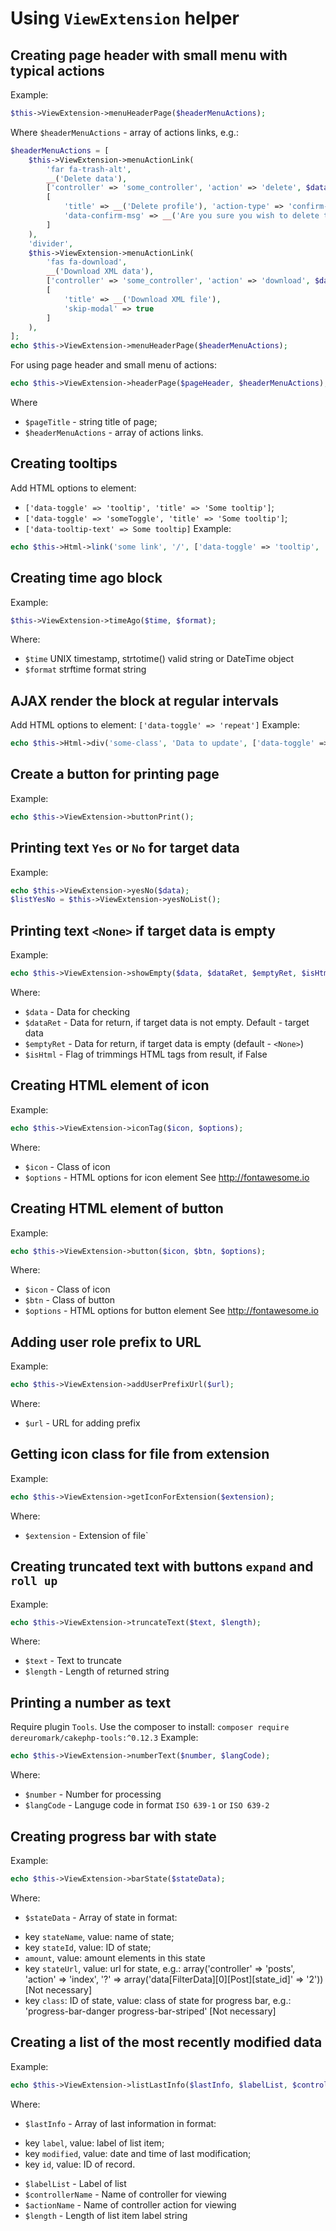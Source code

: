 # Using `ViewExtension` helper

## Creating page header with small menu with typical actions

Example:
```php
$this->ViewExtension->menuHeaderPage($headerMenuActions);
```
Where `$headerMenuActions` - array of actions links, e.g.:
```php
$headerMenuActions = [
    $this->ViewExtension->menuActionLink(
        'far fa-trash-alt',
        __('Delete data'),
        ['controller' => 'some_controller', 'action' => 'delete', $data['SomeModel']['id']],
        [
            'title' => __('Delete profile'), 'action-type' => 'confirm-post',
            'data-confirm-msg' => __('Are you sure you wish to delete this data?'),
        ]
    ),
    'divider',
    $this->ViewExtension->menuActionLink(
        'fas fa-download',
        __('Download XML data'),
        ['controller' => 'some_controller', 'action' => 'download', $data['SomeModel']['id'], 'ext' => 'xml'],
        [
            'title' => __('Download XML file'),
            'skip-modal' => true
        ]
    ),
];
echo $this->ViewExtension->menuHeaderPage($headerMenuActions);
```
For using page header and small menu of actions:
```php
echo $this->ViewExtension->headerPage($pageHeader, $headerMenuActions);
```
Where
- `$pageTitle` - string title of page;
- `$headerMenuActions` - array of actions links.

## Creating tooltips

Add HTML options to element:
- `['data-toggle' => 'tooltip', 'title' => 'Some tooltip']`;
- `['data-toggle' => 'someToggle', 'title' => 'Some tooltip']`;
- `['data-tooltip-text' => Some tooltip]`
Example:
```php
echo $this->Html->link('some link', '/', ['data-toggle' => 'tooltip', 'title' => 'Some tooltip']);
```

## Creating time ago block

Example:
```php
$this->ViewExtension->timeAgo($time, $format);
```
Where:
- `$time` UNIX timestamp, strtotime() valid string or DateTime object
- `$format` strftime format string

## AJAX render the block at regular intervals

Add HTML options to element: `['data-toggle' => 'repeat']`
Example:
```php
echo $this->Html->div('some-class', 'Data to update', ['data-toggle' => 'repeat']);
```

## Create a button for printing page

Example:
```php
echo $this->ViewExtension->buttonPrint();
```

## Printing text `Yes` or `No` for target data

Example:
```php
echo $this->ViewExtension->yesNo($data);
$listYesNo = $this->ViewExtension->yesNoList();
```

## Printing text `<None>` if target data is empty

Example:
```php
echo $this->ViewExtension->showEmpty($data, $dataRet, $emptyRet, $isHtml);
```
Where:
- `$data` - Data for checking
- `$dataRet` - Data for return, if target data is not empty. Default - target data
- `$emptyRet` - Data for return, if target data is empty (default - `<None>`)
- `$isHtml` - Flag of trimmings HTML tags from result, if False

## Creating HTML element of icon

Example:
```php
echo $this->ViewExtension->iconTag($icon, $options);
```
Where:
- `$icon` - Class of icon
- `$options` - HTML options for icon element
See http://fontawesome.io

## Creating HTML element of button

Example:
```php
echo $this->ViewExtension->button($icon, $btn, $options);
```
Where:
- `$icon` - Class of icon
- `$btn` - Class of button
- `$options` - HTML options for button element
See http://fontawesome.io

## Adding user role prefix to URL

Example:
```php
echo $this->ViewExtension->addUserPrefixUrl($url);
```
Where:
- `$url` - URL for adding prefix

## Getting icon class for file from extension

Example:
```php
echo $this->ViewExtension->getIconForExtension($extension);
```
Where:
- `$extension` - Extension of file`

## Creating truncated text with buttons `expand` and `roll up`

Example:
```php
echo $this->ViewExtension->truncateText($text, $length);
```
Where:
- `$text` - Text to truncate
- `$length` - Length of returned string

## Printing a number as text

Require plugin `Tools`. Use the composer to install:
`composer require dereuromark/cakephp-tools:^0.12.3`
Example:
```php
echo $this->ViewExtension->numberText($number, $langCode);
```
Where:
- `$number` - Number for processing
- `$langCode` - Languge code in format `ISO 639-1` or `ISO 639-2`

## Creating progress bar with state

Example:
```php
echo $this->ViewExtension->barState($stateData);
```
Where:
- `$stateData` - Array of state in format:
* key `stateName`, value: name of state;
* key `stateId`, value: ID of state;
* `amount`, value: amount elements in this state
* key `stateUrl`, value: url for state, e.g.:
  array('controller' => 'posts', 'action' => 'index', '?' => array('data[FilterData][0][Post][state_id]' => '2')) [Not necessary]
* key `class`: ID of state, value: class of state for progress bar,
  e.g.: 'progress-bar-danger progress-bar-striped' [Not necessary]

## Creating a list of the most recently modified data

Example:
```php
echo $this->ViewExtension->listLastInfo($lastInfo, $labelList, $controllerName, $actionName, $length);
```
Where:
- `$lastInfo` - Array of last information in format:
* key `label`, value: label of list item;
* key `modified`, value: date and time of last modification;
* key `id`, value: ID of record.
- `$labelList` - Label of list
- `$controllerName` -  Name of controller for viewing
- `$actionName` - Name of controller action for viewing
- `$length` - Length of list item label string
